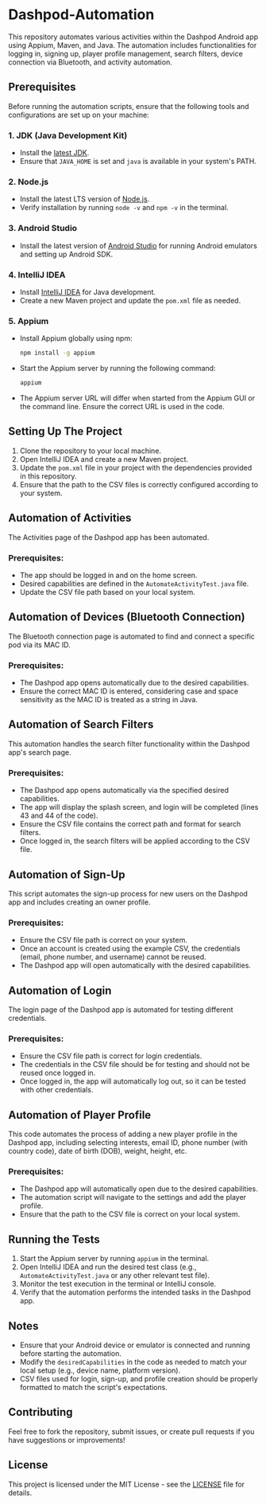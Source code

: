# Dashpod-Automation

This repository automates various activities within the Dashpod Android app using Appium, Maven, and Java. The automation includes functionalities for logging in, signing up, player profile management, search filters, device connection via Bluetooth, and activity automation.

## Prerequisites

Before running the automation scripts, ensure that the following tools and configurations are set up on your machine:

### 1. **JDK (Java Development Kit)**
   - Install the [latest JDK](https://www.oracle.com/in/java/technologies/downloads/).
   - Ensure that `JAVA_HOME` is set and `java` is available in your system's PATH.

### 2. **Node.js**
   - Install the latest LTS version of [Node.js](https://nodejs.org/en/).
   - Verify installation by running `node -v` and `npm -v` in the terminal.

### 3. **Android Studio**
   - Install the latest version of [Android Studio](https://developer.android.com/studio) for running Android emulators and setting up Android SDK.

### 4. **IntelliJ IDEA**
   - Install [IntelliJ IDEA](https://www.jetbrains.com/idea/download/?section=windows) for Java development.
   - Create a new Maven project and update the `pom.xml` file as needed.

### 5. **Appium**
   - Install Appium globally using npm:  
     ```bash
     npm install -g appium
     ```
   - Start the Appium server by running the following command:
     ```bash
     appium
     ```
   - The Appium server URL will differ when started from the Appium GUI or the command line. Ensure the correct URL is used in the code.

## Setting Up The Project

1. Clone the repository to your local machine.
2. Open IntelliJ IDEA and create a new Maven project.
3. Update the `pom.xml` file in your project with the dependencies provided in this repository.
4. Ensure that the path to the CSV files is correctly configured according to your system.

## Automation of Activities

The Activities page of the Dashpod app has been automated.

### Prerequisites:
- The app should be logged in and on the home screen.
- Desired capabilities are defined in the `AutomateActivityTest.java` file.
- Update the CSV file path based on your local system.

## Automation of Devices (Bluetooth Connection)

The Bluetooth connection page is automated to find and connect a specific pod via its MAC ID.

### Prerequisites:
- The Dashpod app opens automatically due to the desired capabilities.
- Ensure the correct MAC ID is entered, considering case and space sensitivity as the MAC ID is treated as a string in Java.

## Automation of Search Filters

This automation handles the search filter functionality within the Dashpod app's search page.

### Prerequisites:
- The Dashpod app opens automatically via the specified desired capabilities.
- The app will display the splash screen, and login will be completed (lines 43 and 44 of the code).
- Ensure the CSV file contains the correct path and format for search filters.
- Once logged in, the search filters will be applied according to the CSV file.

## Automation of Sign-Up

This script automates the sign-up process for new users on the Dashpod app and includes creating an owner profile.

### Prerequisites:
- Ensure the CSV file path is correct on your system.
- Once an account is created using the example CSV, the credentials (email, phone number, and username) cannot be reused.
- The Dashpod app will open automatically with the desired capabilities.

## Automation of Login

The login page of the Dashpod app is automated for testing different credentials.

### Prerequisites:
- Ensure the CSV file path is correct for login credentials.
- The credentials in the CSV file should be for testing and should not be reused once logged in.
- Once logged in, the app will automatically log out, so it can be tested with other credentials.

## Automation of Player Profile

This code automates the process of adding a new player profile in the Dashpod app, including selecting interests, email ID, phone number (with country code), date of birth (DOB), weight, height, etc.

### Prerequisites:
- The Dashpod app will automatically open due to the desired capabilities.
- The automation script will navigate to the settings and add the player profile.
- Ensure that the path to the CSV file is correct on your local system.

## Running the Tests

1. Start the Appium server by running `appium` in the terminal.
2. Open IntelliJ IDEA and run the desired test class (e.g., `AutomateActivityTest.java` or any other relevant test file).
3. Monitor the test execution in the terminal or IntelliJ console.
4. Verify that the automation performs the intended tasks in the Dashpod app.

## Notes
- Ensure that your Android device or emulator is connected and running before starting the automation.
- Modify the `desiredCapabilities` in the code as needed to match your local setup (e.g., device name, platform version).
- CSV files used for login, sign-up, and profile creation should be properly formatted to match the script's expectations.

## Contributing

Feel free to fork the repository, submit issues, or create pull requests if you have suggestions or improvements!

## License

This project is licensed under the MIT License - see the [LICENSE](LICENSE) file for details.
